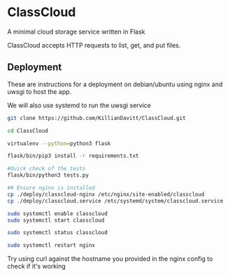 # ClassCloud
A minimal cloud storage service written in Flask

ClassCloud accepts HTTP requests to list, get, and put files.

## Deployment

These are instructions for a deployment on debian/ubuntu using nginx and uwsgi to host the app.

We will also use systemd to run the uwsgi service

```bash
git clone https://github.com/KillianDavitt/ClassCloud.git

cd ClassCloud

virtualenv --python=python3 flask

flask/bin/pip3 install -r requirements.txt

#Quick check of the tests
flask/bin/python3 tests.py

## Ensure nginx is installed
cp ./deploy/classcloud-nginx /etc/nginx/site-enabled/classcloud
cp ./deploy/classcloud.service /etc/systemd/system/classcloud.service

sudo systemctl enable classcloud
sudo systemctl start classcloud

sudo systemctl status classcloud

sudo systemctl restart nginx

```

Try using curl against the hostname you provided in the nginx config to check if it's working


